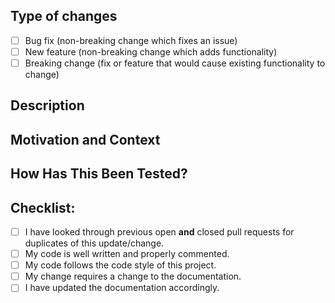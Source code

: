 <!-- Provide a general summary of your changes in the Title above -->

## Type of changes
<!-- What types of changes does your code introduce? Put an `x` in all the boxes that apply: -->
* [ ] Bug fix (non-breaking change which fixes an issue)
* [ ] New feature (non-breaking change which adds functionality)
* [ ] Breaking change (fix or feature that would cause existing functionality to change)

## Description
<!-- Describe your changes in detail -->

## Motivation and Context
<!-- Why is this change required? What problem does it solve? -->
<!-- If it fixes an open issue, please link to the issue here -->
<!-- Writting #666 will automatically create a link to the issue on github for you. -->

## How Has This Been Tested?
<!-- Please describe in detail how you tested your changes. -->
<!-- Include details of your testing environment, and the tests you ran to -->
<!-- see how your change affects other areas of the code, etc. -->

## Checklist:
<!-- Go over all the following points, and put an `x` in all the boxes that apply. -->
<!-- If you're unsure about any of these, don't hesitate to ask. We're here to help! -->
* [ ] I have looked through previous open **and** closed pull requests for duplicates of this update/change.
* [ ] My code is well written and properly commented.
* [ ] My code follows the code style of this project.
* [ ] My change requires a change to the documentation.
* [ ] I have updated the documentation accordingly.
